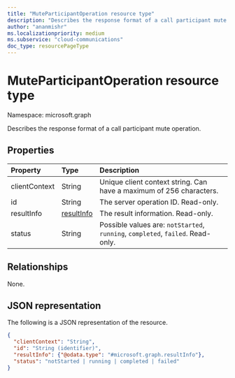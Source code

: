 ```yaml
--- 
title: "MuteParticipantOperation resource type"
description: "Describes the response format of a call participant mute operation."
author: "ananmishr"
ms.localizationpriority: medium
ms.subservice: "cloud-communications"
doc_type: resourcePageType
---
```


# MuteParticipantOperation resource type

Namespace: microsoft.graph

Describes the response format of a call participant mute operation.

## Properties

| Property                       | Type                        | Description                                                                                                                                       |
| :----------------------------- | :---------------------------| :-------------------------------------------------------------------------------------------------------------------------------------------------|
| clientContext                  | String                      | Unique client context string. Can have a maximum of 256 characters.                                                                               |
| id                             | String                      | The server operation ID. Read-only.                                                                                            |
| resultInfo                     | [resultInfo](resultinfo.md) | The result information.  Read-only.                                                                                            |
| status                         | String                      | Possible values are: `notStarted`, `running`, `completed`, `failed`. Read-only.                                                 |

## Relationships
None.

## JSON representation

The following is a JSON representation of the resource.

<!-- {
  "blockType": "resource",
  "optionalProperties": [

  ],
  "@odata.type": "microsoft.graph.muteParticipantOperation"
}-->
```json
{
  "clientContext": "String",
  "id": "String (identifier)",
  "resultInfo": {"@odata.type": "#microsoft.graph.resultInfo"},
  "status": "notStarted | running | completed | failed"
}
```

<!-- uuid: 8fcb5dbc-d5aa-4681-8e31-b001d5168d79
2015-10-25 14:57:30 UTC -->
<!-- {
  "type": "#page.annotation",
  "description": "muteParticipantOperation resource",
  "keywords": "",
  "section": "documentation",
  "tocPath": ""
}-->

